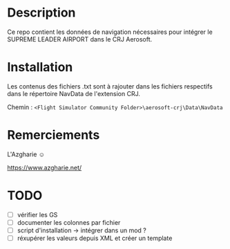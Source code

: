 # Description
Ce repo contient les données de navigation nécessaires pour intégrer le SUPREME LEADER AIRPORT dans le CRJ Aerosoft.

# Installation
Les contenus des fichiers .txt sont à rajouter dans les fichiers respectifs dans le répertoire NavData de l'extension CRJ.

Chemin : `<Flight Simulator Community Folder>\aerosoft-crj\Data\NavData`

# Remerciements
L'Azgharie :relaxed:

https://www.azgharie.net/

# TODO
- [ ] vérifier les GS
- [ ] documenter les colonnes par fichier
- [ ] script d'installation -> intégrer dans un mod ?
- [ ] réxupérer les valeurs depuis XML et créer un template 